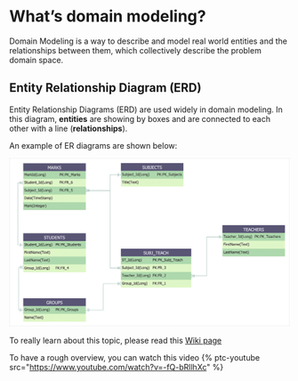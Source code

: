 # What’s domain modeling?

Domain Modeling is a way to describe and model real world entities and the relationships between them, which collectively describe the problem domain space.


## Entity Relationship Diagram (ERD)

Entity Relationship Diagrams (ERD) are used widely in domain modeling. In this diagram, **entities** are showing by boxes and are connected to each other with a line (**relationships**). 

An example of ER diagrams are shown below:

![ERD_Student_Teacher](./assets/erd-solution.png)

To really learn about this topic, please read this [Wiki page](https://en.wikipedia.org/wiki/Entity%E2%80%93relationship_model)

To have a rough overview, you can watch this video
{% ptc-youtube src="https://www.youtube.com/watch?v=-fQ-bRllhXc" %}

